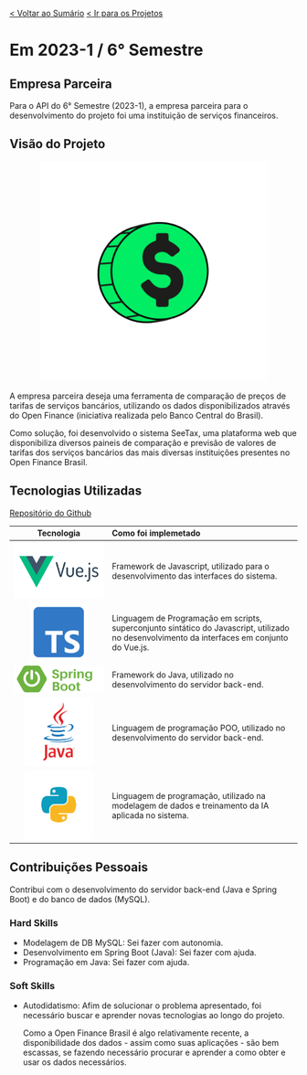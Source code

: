[< Voltar ao Sumário](https://github.com/Leo0256/portfolio_tg_apis#sum%C3%A1rio "De volta ao sumário")
[< Ir para os Projetos](https://github.com/Leo0256/portfolio_tg_apis/blob/main/projects/README.md#meus-projetos "Ir para a lista de Projetos")

# Em 2023-1 / 6° Semestre

## Empresa Parceira
Para o API do 6° Semestre (2023-1), a empresa parceira para o desenvolvimento do projeto foi uma instituição de serviços financeiros.

## Visão do Projeto

<p align="center">
  <img width="400" src="https://github.com/Leo0256/portfolio_tg_apis/blob/main/images/SeeTax.png"/>
</p>

A empresa parceira deseja uma ferramenta de comparação 
de preços de tarifas de serviços bancários, utilizando os dados disponibilizados através do Open Finance (iniciativa realizada pelo Banco Central do Brasil).

Como solução, foi desenvolvido o sistema SeeTax, uma plataforma web que disponibiliza diversos paineis de comparação e previsão de valores de tarifas dos serviços bancários das mais diversas instituições presentes no Open Finance Brasil.


## Tecnologias Utilizadas

[Repositório do Github](https://github.com/Sarah781/API-6-SeeTax)

|Tecnologia|Como foi implemetado|
|:-:|:-|
|<img src="https://github.com/Leo0256/portfolio_tg_apis/blob/main/images/vue.js.png" height="100"/>|Framework de Javascript, utilizado para o desenvolvimento das interfaces do sistema.|
|<img src="https://github.com/Leo0256/portfolio_tg_apis/blob/main/images/typescript.png" height="100"/>|Linguagem de Programação em scripts, superconjunto sintático do Javascript, utilizado no desenvolvimento da interfaces em conjunto do Vue.js.|
|<img src="https://github.com/Leo0256/portfolio_tg_apis/blob/main/images/spring-boot.png"/>|Framework do Java, utilizado no desenvolvimento do servidor back-end.|
|<img src="https://github.com/Leo0256/portfolio_tg_apis/blob/main/images/java.png" height="120"/>|Linguagem de programação POO, utilizado no desenvolvimento do servidor back-end.|
|<img src="https://github.com/Leo0256/portfolio_tg_apis/blob/main/images/python.png" height="120"/>|Linguagem de programação, utilizado na modelagem de dados e treinamento da IA aplicada no sistema.|

## Contribuições Pessoais
Contribui com o desenvolvimento do servidor back-end (Java e Spring Boot) e do banco de dados (MySQL).

### Hard Skills
- Modelagem de DB MySQL: Sei fazer com autonomia.
- Desenvolvimento em Spring Boot (Java): Sei fazer com ajuda.
- Programação em Java: Sei fazer com ajuda.

### Soft Skills
- Autodidatismo: Afim de solucionar o problema apresentado, foi necessário buscar e aprender novas tecnologias ao longo do projeto.

  Como a Open Finance Brasil é algo relativamente recente, a disponibilidade dos dados - assim como suas aplicações - são bem escassas, se fazendo necessário procurar e aprender a como obter e usar os dados necessários.
